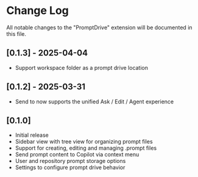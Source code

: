 # Change Log

All notable changes to the "PromptDrive" extension will be documented in this file.

## [0.1.3] - 2025-04-04
- Support workspace folder as a prompt drive location

## [0.1.2] - 2025-03-31
- Send to now supports the unified Ask / Edit / Agent experience

## [0.1.0]

- Initial release
- Sidebar view with tree view for organizing prompt files
- Support for creating, editing and managing .prompt files
- Send prompt content to Copilot via context menu
- User and repository prompt storage options
- Settings to configure prompt drive behavior